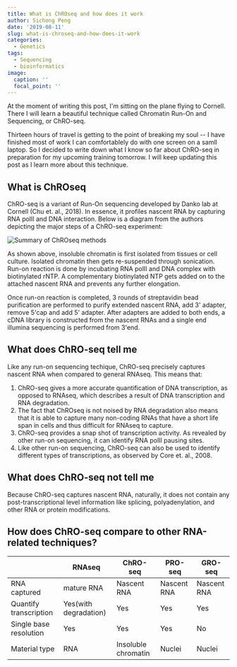 ```yaml
---
title: What is ChROseq and how does it work
author: Sichong Peng
date: '2019-08-11'
slug: what-is-chroseq-and-how-does-it-work
categories:
  - Genetics
tags:
  - Sequencing
  - bioinformatics
image:
  caption: ''
  focal_point: ''
---
```


At the moment of writing this post, I'm sitting on the plane flying to Cornell. There I will learn a beautiful technique called Chromatin Run-On and Sequencing, or ChRO-seq.

Thirteen hours of travel is getting to the point of breaking my soul -- I have finished most of work I can comfortablely do with one screen on a samll laptop. So I decided to write down what I know so far about ChRO-seq in preparation for my upcoming training tomorrow. I will keep updating this post as I learn more about this technique.

## What is ChROseq

ChRO-seq is a variant of Run-On sequencing developed by Danko lab at Cornell (Chu et. al., 2018). In essence, it profiles nascent RNA by capturing RNA polII and DNA interaction. Below is a diagram from the authors depicting the major steps of a ChRO-seq experiment:

![Summary of ChROseq methods](/img/ChROseq.png)

As shown above, insoluble chromatin is first isolated from tissues or cell culture. Isolated chromatin then gets re-suspended through sonication. Run-on reaction is done by incubating RNA polII and DNA complex with biotinylated rNTP. A complementary biotinylated NTP gets added on to the attached nascent RNA and prevents any further elongation.  

Once run-on reaction is completed, 3 rounds of streptavidin bead purification are performed to purify extended nascent RNA, add 3' adapter, remove 5'cap and add 5' adapter. After adapters are added to both ends, a cDNA library is constructed from the nascent RNAs and a single end illumina sequencing is performed from 3'end.

## What does ChRO-seq tell me
Like any run-on sequencing techique, ChRO-seq precisely captures nascent RNA when compared to general RNAseq. This means that:
1. ChRO-seq gives a more accurate quantification of DNA transcription, as opposed to RNAseq, which describes a result of DNA transcription and RNA degradation.
2. The fact that ChROseq is not noised by RNA degradation also means that it is able to capture many non-coding RNAs that have a short life span in cells and thus difficult for RNAseq to capture.
3. ChRO-seq provides a snap shot of transcription activity. As revealed by other run-on sequencing, it can identify RNA polII pausing sites.
4. Like other run-on sequencing, ChRO-seq can also be used to identify different types of transcriptions, as observed by Core et. al., 2008.

## What does ChRO-seq not tell me
Because ChRO-seq captures nascent RNA, naturally, it does not contain any post-transcriptional level information like splicing, polyadenylation, and other RNA or protein modifications.

## How does ChRO-seq compare to other RNA-related techniques?
||RNAseq|ChRO-seq|PRO-seq|GRO-seq
|---|---|---|---|---|
|RNA captured|mature RNA|Nascent RNA|Nascent RNA|Nascent RNA|
|Quantify transcription|Yes(with degradation)|Yes|Yes|Yes|
|Single base resolution|Yes|Yes|Yes|No|
|Material type|RNA|Insoluble chromatin|Nuclei|Nuclei|
